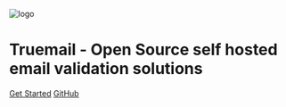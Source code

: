 ![logo](https://repository-images.githubusercontent.com/222414074/393c9600-09f9-11ea-8d21-345619b97b11)

# Truemail - Open Source self hosted email validation solutions

[Get Started](about)
[GitHub](https://github.com/truemail-rb/truemail-rspec)
